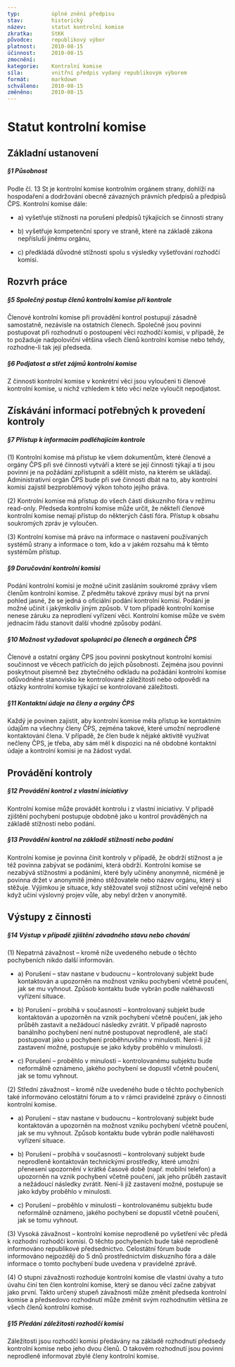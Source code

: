 ```yaml
---
typ:          úplné znění předpisu
stav:         historický
název:        statut kontrolní komise
zkratka:      StKK
původce:      republikový výbor
platnost:     2010-08-15
účinnost:     2010-08-15
zmocnění:     
kategorie:    Kontrolní komise
síla:         vnitřní předpis vydaný republikovým výborem
formát:       markdown
schváleno:    2010-08-15
změněno:      2010-08-15
---
```

<!--15.08.2010 14:19 ![image alt text](image_0.png)[ ](http://www.pirati.cz/rules/stkk?rev=1281874787&do=diff)[rules:stkk](http://www.pirati.cz/rules/stkk?rev=1281874787) – RV 14/2010 Mgr. Bc. Jakub Michálek-->

# **Statut kontrolní komise**

## Základní ustanovení

##### **§1 Působnost**

Podle čl. 13 St je kontrolní komise kontrolním orgánem strany, dohlíží na hospodaření a dodržování obecně závazných právních předpisů a předpisů ČPS. Kontrolní komise dále:

* a) vyšetřuje stížnosti na porušení předpisů týkajících se činnosti strany

* b) vyšetřuje kompetenční spory ve straně, které na základě zákona nepřísluší jinému orgánu,

* c) předkládá důvodné stížnosti spolu s výsledky vyšetřování rozhodčí komisi.

## Rozvrh práce

##### **§5 Společný postup členů kontrolní komise při kontrole**

Členové kontrolní komise při provádění kontrol postupují zásadně samostatně, nezávisle na ostatních členech. Společně jsou povinni postupovat při rozhodnutí o postoupení věci rozhodčí komisi, v případě, že to požaduje nadpoloviční většina všech členů kontrolní komise nebo tehdy, rozhodne-li tak její předseda.

##### **§6 Podjatost a střet zájmů kontrolní komise**

Z činnosti kontrolní komise v konkrétní věci jsou vyloučeni ti členové kontrolní komise, u nichž vzhledem k této věci nelze vyloučit nepodjatost.

## Získávání informací potřebných k provedení kontroly

##### **§7 Přístup k informacím podléhajícím kontrole**

(1) Kontrolní komise má přístup ke všem dokumentům, které členové a orgány ČPS při své činnosti vytváří a které se její činnosti týkají a ti jsou povinni je na požádání zpřístupnit a sdělit místo, na kterém se ukládají. Administrativní orgán ČPS bude při své činnosti dbát na to, aby kontrolní komisi zajistil bezproblémový výkon tohoto jejího práva.

(2) Kontrolní komise má přístup do všech částí diskuzního fóra v režimu read-only. Předseda kontrolní komise může určit, že někteří členové kontrolní komise nemají přístup do některých částí fóra. Přístup k obsahu soukromých zpráv je vyloučen.

(3) Kontrolní komise má právo na informace o nastavení používaných systémů strany a informace o tom, kdo a v jakém rozsahu má k těmto systémům přístup.

##### **§9 Doručování kontrolní komisi**

Podání kontrolní komisi je možné učinit zasláním soukromé zprávy všem členům kontrolní komise. Z předmětu takové zprávy musí být na první pohled jasné, že se jedná o oficiální podání kontrolní komisi. Podání je možné učinit i jakýmkoliv jiným způsob. V tom případě kontrolní komise nenese záruku za neprodlení vyřízení věci. Kontrolní komise může ve svém jednacím řádu stanovit další vhodné způsoby podání.

##### **§10 Možnost vyžadovat spolupráci po členech a orgánech ČPS**

Členové a ostatní orgány ČPS jsou povinni poskytnout kontrolní komisi součinnost ve věcech patřících do jejich působnosti. Zejména jsou povinni poskytnout písemně bez zbytečného odkladu na požádání kontrolní komise odůvodněné stanovisko ke kontrolované záležitosti nebo odpovědi na otázky kontrolní komise týkající se kontrolované záležitosti.

##### **§11 Kontaktní údaje na členy a orgány ČPS**

Každý je povinen zajistit, aby kontrolní komise měla přístup ke kontaktním údajům na všechny členy ČPS, zejména takové, které umožní neprodlené kontaktování člena. V případě, že člen bude k nějaké aktivitě využívat nečleny ČPS, je třeba, aby sám měl k dispozici na ně obdobné kontaktní údaje a kontrolní komisi je na žádost vydal.

## Provádění kontroly

##### **§12 Provádění kontrol z vlastní iniciativy**

Kontrolní komise může provádět kontrolu i z vlastní iniciativy. V případě zjištění pochybení postupuje obdobně jako u kontrol prováděných na základě stížnosti nebo podání.

##### **§13 Provádění kontrol na základě stížnosti nebo podání**

Kontrolní komise je povinna činit kontroly v případě, že obdrží stížnost a je též povinna zabývat se podáními, která obdrží. Kontrolní komise se nezabývá stížnostmi a podáními, které byly učiněny anonymně, nicméně je povinna držet v anonymitě jméno stěžovatele nebo název orgánu, který si stěžuje. Výjimkou je situace, kdy stěžovatel svoji stížnost učiní veřejně nebo když učiní výslovný projev vůle, aby nebyl držen v anonymitě.

## Výstupy z činnosti

##### **§14 Výstup v případě zjištění závadného stavu nebo chování**

(1) Nepatrná závažnost – kromě níže uvedeného nebude o těchto pochybeních nikdo další informován.

* a) Porušení – stav nastane v budoucnu – kontrolovaný subjekt bude kontaktován a upozorněn na možnost vzniku pochybení včetně poučení, jak se mu vyhnout. Způsob kontaktu bude vybrán podle naléhavosti vyřízení situace.

* b) Porušení – probíhá v současnosti – kontrolovaný subjekt bude kontaktován a upozorněn na vznik pochybení včetně poučení, jak jeho průběh zastavit a nežádoucí následky zvrátit. V případě naprosto banálního pochybení není nutné postupovat neprodleně, ale stačí postupovat jako u pochybení proběhnuvšího v minulosti. Není-li již zastavení možné, postupuje se jako kdyby proběhlo v minulosti.

* c) Porušení – proběhlo v minulosti – kontrolovanému subjektu bude neformálně oznámeno, jakého pochybení se dopustil včetně poučení, jak se tomu vyhnout.

(2) Střední závažnost – kromě níže uvedeného bude o těchto pochybeních také informováno celostátní fórum a to v rámci pravidelné zprávy o činnosti kontrolní komise.

* a) Porušení – stav nastane v budoucnu – kontrolovaný subjekt bude kontaktován a upozorněn na možnost vzniku pochybení včetně poučení, jak se mu vyhnout. Způsob kontaktu bude vybrán podle naléhavosti vyřízení situace.

* b) Porušení – probíhá v současnosti – kontrolovaný subjekt bude neprodleně kontaktován technickými prostředky, které umožní přenesení upozornění v krátké časově době (např. mobilní telefon) a upozorněn na vznik pochybení včetně poučení, jak jeho průběh zastavit a nežádoucí následky zvrátit. Není-li již zastavení možné, postupuje se jako kdyby proběhlo v minulosti.

* c) Porušení – proběhlo v minulosti – kontrolovanému subjektu bude neformálně oznámeno, jakého pochybení se dopustil včetně poučení, jak se tomu vyhnout.

(3) Vysoká závažnost – kontrolní komise neprodleně po vyšetření věc předá k rozhodní rozhodčí komisi. O těchto pochybeních bude také neprodleně informováno republikové předsednictvo. Celostátní fórum bude informováno nejpozději do 5 dnů prostřednictvím diskuzního fóra a dále informace o tomto pochybení bude uvedena v pravidelné zprávě.

(4) O stupni závažnosti rozhoduje kontrolní komise dle vlastní úvahy a tuto úvahu činí ten člen kontrolní komise, který se danou věcí začne zabývat jako první. Takto určený stupeň závažnosti může změnit předseda kontrolní komise a předsedovo rozhodnutí může změnit svým rozhodnutím většina ze všech členů kontrolní komise.

##### **§15 Předání záležitosti rozhodčí komisi**

Záležitosti jsou rozhodčí komisi předávány na základě rozhodnutí předsedy kontrolní komise nebo jeho dvou členů. O takovém rozhodnutí jsou povinni neprodleně informovat zbylé členy kontrolní komise.

